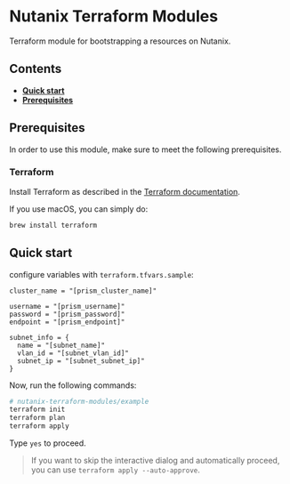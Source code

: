 # Nutanix Terraform Modules

Terraform module for bootstrapping a resources on Nutanix.

## Contents

- [**Quick start**](#quick-start)
- [**Prerequisites**](#prerequisites)

## Prerequisites

In order to use this module, make sure to meet the following prerequisites.

### Terraform

Install Terraform as described in the [Terraform documentation](https://learn.hashicorp.com/tutorials/terraform/install-cli).

If you use macOS, you can simply do:

```bash
brew install terraform
```

## Quick start

configure variables with `terraform.tfvars.sample`:

```hcl
cluster_name = "[prism_cluster_name]"

username = "[prism_username]"
password = "[prism_password]"
endpoint = "[prism_endpoint]"

subnet_info = {
  name = "[subnet_name]"
  vlan_id = "[subnet_vlan_id]"
  subnet_ip = "[subnet_subnet_ip]"
}
```

Now, run the following commands:

```bash
# nutanix-terraform-modules/example
terraform init
terraform plan
terraform apply
```

Type `yes` to proceed.

> If you want to skip the interactive dialog and automatically proceed, you can use `terraform apply --auto-approve`.
